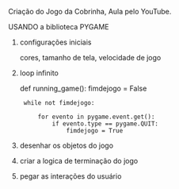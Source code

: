 Criação do Jogo da Cobrinha, 
Aula pelo YouTube.

USANDO a biblioteca PYGAME

1. configurações iniciais

	cores, tamanho de tela, velocidade de jogo

2. loop infinito 

	def running_game():
	    fimdejogo = False

    	while not fimdejogo:

        	for evento in pygame.event.get():
            	if evento.type == pygame.QUIT:
                	fimdejogo = True

3. desenhar os objetos do jogo

4. criar a logica de terminação do jogo

5. pegar as interações do usuário 